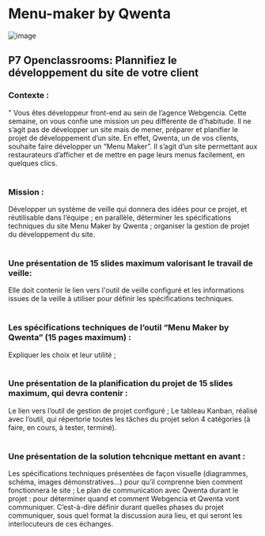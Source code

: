 <h1>Menu-maker by Qwenta</h1>

![image](https://github.com/IanPelina/Menu-maker-by-Qwenta/assets/125077243/87b5cd6c-1b9e-4557-80f3-80ae2ccf2f98)


<h2>P7 Openclassrooms: Plannifiez le développement du site de votre client</h2> 

<h3>Contexte :</h3> " Vous êtes développeur front-end au sein de l’agence Webgencia. Cette semaine, on vous confie une mission un peu
différente de d’habitude. Il ne s’agit pas de développer un site mais de mener, préparer et planifier le projet de développement
d’un site. En effet, Qwenta, un de vos clients, souhaite faire développer un “Menu Maker”. Il s’agit d’un site permettant aux 
restaurateurs d’afficher et de mettre en page leurs menus facilement, en quelques clics.
<br>
<br>
<h3>Mission :</h3>  Développer un système de veille qui donnera des idées pour ce projet, et réutilisable dans l’équipe ;
en parallèle, déterminer les spécifications techniques du site Menu Maker by Qwenta ;
organiser la gestion de projet du développement du site.
<br>
<br>
<h3>Une présentation de 15 slides maximum valorisant le travail de veille:</h3>
Elle doit contenir le lien vers l'outil de veille configuré et les informations issues de la veille à utiliser pour définir les spécifications techniques.
<br>
<br>
<h3>Les spécifications techniques de l’outil “Menu Maker by Qwenta” (15 pages maximum) :</h3>
Expliquer les choix et leur utilité ;
<br>
<br>
<h3>Une présentation de la planification du projet de 15 slides maximum, qui devra contenir :</h3>
Le lien vers l’outil de gestion de projet configuré ;
Le tableau Kanban, réalisé avec l’outil, qui répertorie toutes les tâches du projet selon 4 catégories (à faire, en cours, à tester, terminé).
<br>
<br>
<h3>Une présentation de la solution tehcnique mettant en avant :</h3>
Les spécifications techniques présentées de façon visuelle (diagrammes, schéma, images démonstratives…) pour qu’il comprenne bien comment fonctionnera le site ;
Le plan de communication avec Qwenta durant le projet : pour déterminer quand et comment Webgencia et Qwenta vont communiquer. 
C’est-à-dire définir durant quelles phases du projet communiquer, sous quel format la discussion aura lieu, et qui seront les interlocuteurs de ces échanges.
